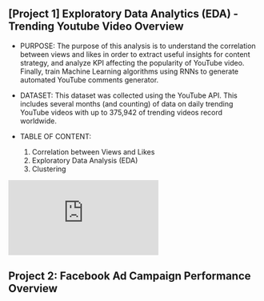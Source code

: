 ## [Project 1] Exploratory Data Analytics (EDA) - Trending Youtube Video Overview

* PURPOSE: The purpose of this analysis is to understand the correlation between views and likes in order to extract useful insights for content strategy, and analyze KPI affecting the popularity of YouTube video. Finally, train Machine Learning algorithms using RNNs to generate automated YouTube comments generator. 
* DATASET: This dataset was collected using the YouTube API. This includes several months (and counting) of data on daily trending YouTube videos with up to 375,942 of trending videos record worldwide. 
* TABLE OF CONTENT:

   1. Correlation between Views and Likes    
   2. Exploratory Data Analysis (EDA) 
   3. Clustering

![Alt Text](https://github.com/choinkyo/Chloe_Portfolio/blob/main/Youtube%20image.pdf)

## Project 2: Facebook Ad Campaign Performance Overview

